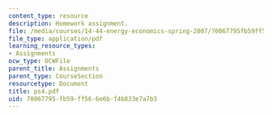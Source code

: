 ```yaml
---
content_type: resource
description: Homework assignment.
file: /media/courses/14-44-energy-economics-spring-2007/70067795fb59ff566e6bf4b833e7a7b3_ps4.pdf
file_type: application/pdf
learning_resource_types:
- Assignments
ocw_type: OCWFile
parent_title: Assignments
parent_type: CourseSection
resourcetype: Document
title: ps4.pdf
uid: 70067795-fb59-ff56-6e6b-f4b833e7a7b3
---
```

